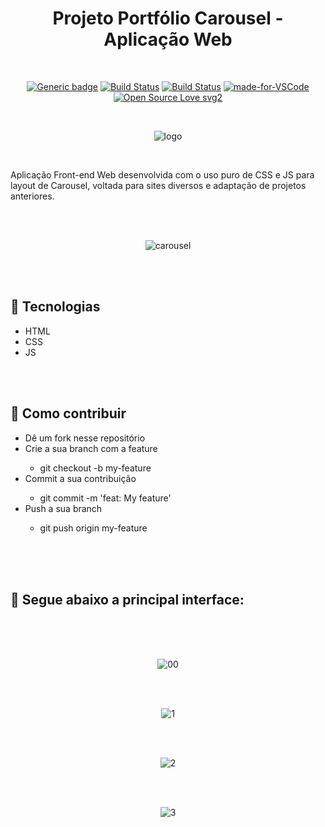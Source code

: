 <div align="center">

# Projeto Portfólio Carousel - Aplicação Web

</div>

<br>

<div align="center">

[![Generic badge](https://img.shields.io/badge/Made%20by-Renan%20Borba-purple.svg)](https://shields.io/) [![Build Status](https://img.shields.io/github/stars/RenanBorba/carousel-web.svg)](https://github.com/RenanBorba/carousel-web) [![Build Status](https://img.shields.io/github/forks/RenanBorba/carousel-web.svg)](https://github.com/RenanBorba/carousel-web) [![made-for-VSCode](https://img.shields.io/badge/Made%20for-VSCode-1f425f.svg)](https://code.visualstudio.com/) [![Open Source Love svg2](https://badges.frapsoft.com/os/v2/open-source.svg?v=103)](https://github.com/ellerbrock/open-source-badges/)

<br>

![logo](https://user-images.githubusercontent.com/48495838/87467956-282b3f80-c5ef-11ea-9ded-9c9efcf20f7f.png)

</div>

<br>

Aplicação Front-end Web desenvolvida com o uso puro de CSS e JS para layout de Carousel, voltada para sites diversos e adaptação de projetos anteriores.

<br><br>

<div align="center">

![carousel](https://user-images.githubusercontent.com/48495838/87467952-26617c00-c5ef-11ea-8bfe-34ca31acedb3.png)

</div>

<br><br>

## :rocket: Tecnologias
<ul>
  <li>HTML</li>
  <li>CSS</li>
  <li>JS</li>
</ul>

<br><br>

## :punch: Como contribuir
<ul>
  <li>Dê um fork nesse repositório</li>
  <li>Crie a sua branch com a feature</li>
    <ul>
      <li>git checkout -b my-feature</li>
    </ul>
  <li>Commit a sua contribuição</li>
    <ul>
      <li>git commit -m 'feat: My feature'</li>
    </ul>
  <li>Push a sua branch</li>
    <ul>
      <li>git push origin my-feature</li>
    </ul>
</ul>
<br><br><br>

## :mega: Segue abaixo a principal interface:

<br><br><br>

<div align="center">
  
![00](https://user-images.githubusercontent.com/48495838/87468206-8bb56d00-c5ef-11ea-8d0c-f0041836131f.png)

<br><br>

![1](https://user-images.githubusercontent.com/48495838/87972323-0fae9f80-ca9d-11ea-8396-0f6ecab99f3e.gif)

<br><br>

![2](https://user-images.githubusercontent.com/48495838/87971761-36b8a180-ca9c-11ea-994e-01664ae77fef.gif)

<br><br>

![3](https://user-images.githubusercontent.com/48495838/87971922-7d0e0080-ca9c-11ea-8d89-b6ef2e08c019.gif)
</div>
